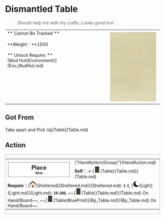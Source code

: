 # Dismantled Table  
> Should help me with my crafts. Looks good too!  
  
<table class="table table-bordered" data-toggle="table"  data-show-header="false"><thead style="display:none"><tr ><th  style="width:50%;text-align:left;vertical-align:top;"  >title</th><th  style="width:50%;text-align:left;vertical-align:top;"  ></th></tr></thead><tr ><td  style="width:50%;text-align:left;vertical-align:top;"  >** Cannot Be Trashed **<br><br>**Weight：**1500<br><br>** Unlock Require: **<br>[Mud Hut(Environment)](Env_MudHut.md)</td><td  style="width:50%;text-align:left;vertical-align:top;"  ><div style="float:right; margin:5px"><div class="gamecard" style="width:150px; height:225px;"><a href="TableDismantled.md" style="color:black"><img class="bg" decoding="async" src="Sprite/BG_SandFront.png" href="a.md" style="max-width:150px;max-height:225px;"><img decoding="async" src="Sprite/TableDismantled.png" class="cardimageNoBack" style="transform: translate(-50%, 0%) scale(0.4398826979472141);"><span style="font-size: 25px;">Dismantled Table</span></a></div></div></td></tr></tbody></table>  
  
## Got From  
<div style="display:inline-block"><div class="gamedatalist" style="text-align:left;min-width:200px;min-height:0px;"><div style="display:inline-block"><div style="display:inline-block;vertical-align:middle;">Take apart and Pick Up</div><div style="display:inline-block;vertical-align:middle;">[Table](Table.md)</div></div></div></div>  
  
## Action  
<div  style="border:1px solid #BBB"><table><tr><td rowspan="2" style="width:200px;text-align:center;font-size:1.3em;font-weight:bold"><div style="padding:5px;border:1px dashed #333"><div>Place</div><div style="font-size:0.6em;"><font data-toggle="tooltip" data-placement="top" title="3TP">45m</font></div></div></td><td>[“HandAction(Group)”](HandAction.md)</td></tr><tr><td><b>Self：</b>→ [<div style="width:20px;display:inline-block;text-align:center"><img decoding="async" src="Sprite/Table.png" href="a.md" style="max-width:20px;max-height:20px;"></div>[Table](Table.md)](Table.md)</td></tr><tr><td colspan="2"><b>Require：</b>[<div style="width:20px;display:inline-block;text-align:center"><img decoding="async" src="Sprite/Comfort.png" href="a.md" style="max-width:20px;max-height:20px;"></div>[Sheltered](Sheltered.md)](Sheltered.md): <span style="font-family:ui-monospace"><b>1-1</b></span>, [<div style="width:20px;display:inline-block;text-align:center"><img decoding="async" src="Sprite/Darkness17609.png" href="a.md" style="max-width:20px;max-height:20px;"></div>[Light](Light.md)](Light.md): <span style="font-family:ui-monospace"><b>10-100</b></span>, ~~[<div style="width:20px;display:inline-block;text-align:center"><img decoding="async" src="Sprite/Table.png" href="a.md" style="max-width:20px;max-height:20px;"></div>[Table](Table.md)](Table.md) On Hand/Board~~, ~~[<div style="width:20px;display:inline-block;text-align:center"><img decoding="async" src="Sprite/Table.png" href="a.md" style="max-width:20px;max-height:20px;"></div>[Table(BluePrint)](Bp_Table.md)](Bp_Table.md) On Hand/Board~~</td></tr></table></div>  
  
  


<script>document.title="Dismantled Table - Card Survival Wiki";</script>
